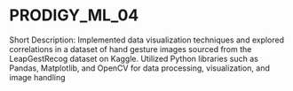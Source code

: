 # PRODIGY_ML_04
 Short Description: Implemented data visualization techniques and explored correlations in a dataset of hand gesture images sourced from the LeapGestRecog dataset on Kaggle. Utilized Python libraries such as Pandas, Matplotlib, and OpenCV for data processing, visualization, and image handling
